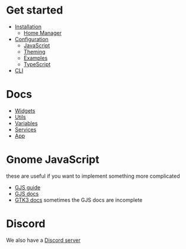 # Get started
* [Installation](https://github.com/Aylur/ags/wiki/installation)
    * [Home Manager](https://github.com/Aylur/ags/wiki/Home-Manager)
* [Configuration](https://github.com/Aylur/ags/wiki/configuration)
    * [JavaScript](https://github.com/Aylur/ags/wiki/javascript)
    * [Theming](https://github.com/Aylur/ags/wiki/theming)
    * [Examples](https://github.com/Aylur/ags/wiki/examples)
    * [TypeScript](https://github.com/Aylur/ags/wiki/typescript)
* [CLI](https://github.com/Aylur/ags/wiki/cli)

# Docs
* [Widgets](https://github.com/Aylur/ags/wiki/widgets)
* [Utils](https://github.com/Aylur/ags/wiki/utils)
* [Variables](https://github.com/Aylur/ags/wiki/variable)
* [Services](https://github.com/Aylur/ags/wiki/service)
* [App](https://github.com/Aylur/ags/wiki/app)

# Gnome JavaScript
these are useful if you want to implement something more complicated
* [GJS guide](https://gjs.guide/)
* [GJS docs](https://gjs-docs.gnome.org/)
* [GTK3 docs](https://docs.gtk.org/gtk3/) sometimes the GJS docs are incomplete

# Discord
We also have a [Discord server](https://discord.gg/CXQpHwDuhY)
